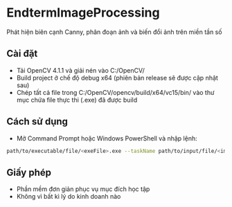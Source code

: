 # EndtermImageProcessing
Phát hiện biên cạnh Canny, phân đoạn ảnh và biến đổi ảnh trên miền tần số

## Cài đặt
  - Tải OpenCV 4.1.1 và giải nén vào C:/OpenCV/
  - Build project ở chế độ debug x64 (phiên bản release sẽ được cập nhật sau)
  - Chép tất cả file trong C:/OpenCV/opencv/build/x64/vc15/bin/ vào thư mục chứa file thực thi (.exe) đã được build
  
## Cách sử dụng
  - Mở Command Prompt hoặc Windows PowerShell và nhập lệnh:
  ```bash
  path/to/executable/file/<exeFile>.exe --taskName path/to/input/file/<imageFile>.jpg <taskArgument1> <taskArgument2>
  ```

## Giấy phép
  - Phần mềm đơn giản phục vụ mục đích học tập
  - Không vì bất kì lý do kinh doanh nào